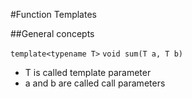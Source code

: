 #Function Templates

##General concepts

`template<typename T>`
`void sum(T a, T b)`
- T is called template parameter
- a and b are called call parameters
